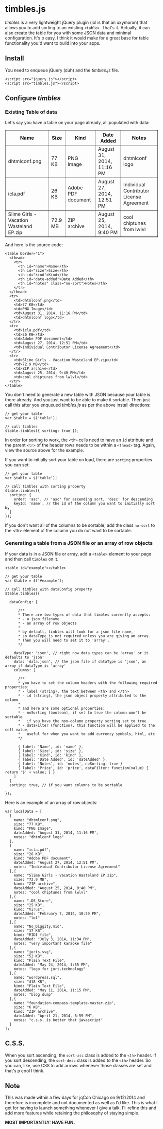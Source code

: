 timbles.js
==========

*timbles* is a very lightweight jQuery plugin (lol is that an oxymoron) that allows you to add sorting to an existing `<table>`. That's it. Actually, it can also create the table for you with some JSON data and minimal configuration. It's p easy. I think it would make for a great base for table functionality you'd want to build into your apps.

## Install

You need to enqueue jQuery (duh) and the *timbles.js* file.

<pre><code>&lt;script src="jquery.js">&lt;/script>
&lt;script src="timbles.js">&lt;/script></code></pre>

## Configure *timbles*

### Existing Table of data

Let's say you have a table on your page already, all populated with data:

<table border="1">
  <thead>
    <tr>
      <th id="name">Name</th>
      <th id="size">Size</th>
      <th id="kind">Kind</th>
      <th id="date-added">Date Added</th>
      <th id="notes" class="no-sort">Notes</th>
    </tr>
  </thead>
  <tr>
    <td>dhtmlconf.png</td>
    <td>77 KB</td>
    <td>PNG Image</td>
    <td>August 31, 2014, 11:16 PM</td>
    <td>dhtmlconf logo</td>
  </tr>      
  <tr>
    <td>icla.pdf</td>
    <td>26 KB</td>
    <td>Adobe PDF document</td>
    <td>August 27, 2014, 12:51 PM</td>
    <td>Individual Contributor License Agreement</td>
  </tr>
  <tr>
    <td>Slime Girls - Vacation Wasteland EP.zip</td>
    <td>72.9 MB</td>
    <td>ZIP archive</td>
    <td>August 25, 2014, 9:40 PM</td>
    <td>cool chiptunes from lwlvl</td>
  </tr>
</table>


And here is the source code:


<pre><code>&lt;table border="1">
  &lt;thead>
    &lt;tr>
      &lt;th id="name">Name&lt;/th>
      &lt;th id="size">Size&lt;/th>
      &lt;th id="kind">Kind&lt;/th>
      &lt;th id="date-added">Date Added&lt;/th>
      &lt;th id="notes" class="no-sort">Notes&lt;/th>
    &lt;/tr>
  &lt;/thead>
  &lt;tr>
    &lt;td>dhtmlconf.png&lt;/td>
    &lt;td>77 KB&lt;/td>
    &lt;td>PNG Image&lt;/td>
    &lt;td>August 31, 2014, 11:16 PM&lt;/td>
    &lt;td>dhtmlconf logo&lt;/td>
  &lt;/tr>      
  &lt;tr>
    &lt;td>icla.pdf&lt;/td>
    &lt;td>26 KB&lt;/td>
    &lt;td>Adobe PDF document&lt;/td>
    &lt;td>August 27, 2014, 12:51 PM&lt;/td>
    &lt;td>Individual Contributor License Agreement&lt;/td>
  &lt;/tr>
  &lt;tr>
    &lt;td>Slime Girls - Vacation Wasteland EP.zip&lt;/td>
    &lt;td>72.9 MB&lt;/td>
    &lt;td>ZIP archive&lt;/td>
    &lt;td>August 25, 2014, 9:40 PM&lt;/td>
    &lt;td>cool chiptunes from lwlvl&lt;/td>
  &lt;/tr>
&lt;/table></code></pre>

You don't need to generate a new table with JSON because your table is there already. And you just want to be able to make it sortable. Then just call this after you enqueued *timbles.js* as per the above install directions:

<pre><code>// get your table
var $table = $('table');

// call timbles
$table.timbles({ sorting: true });</code></pre>

In order for sorting to work, the `<th>` cells need to have an `id` attribute and the parent `<tr>` of the header rows needs to be within a `<thead>` tag. Again, view the source above for the example.

If you want to initially sort your table on load, there are `sorting` properties you can set:

<pre><code>// get your table
var $table = $('table');

// call timbles with sorting property
$table.timbles({
  sorting: {
    order: 'asc', // 'asc' for ascending sort, 'desc' for descending
    keyId: 'name', // the id of the column you want to initially sort by
  }
});</code></pre>

If you don't want all of the columns to be sortable, add the class `no-sort` to the &lt;th> element of the column you do not want to be sortable.

### Generating a table from a JSON file or an array of row objects

If your data is in a JSON file or array, add a `<table>` element to your page and then call `timbles` on it.

<pre><code>&lt;table id="example">&lt;/table></code></pre>

<pre><code>// get your table
var $table = $('#example');

// call timbles with dataConfig property
$table.timbles({

  dataConfig: {
    
      /**
      * There are two types of data that timbles currently accepts:
      * - a json filename
      * - an array of row objects
      * 
      * by default, timbles will look for a json file name, 
      * so dataType is not required unless you are giving an array.
      * Then you will need to set it to 'array'.
      */
      
    dataType: 'json', // right now data types can be 'array' or it defaults to 'json'
    data: 'data.json', // the json file if dataType is 'json', an array if dataType is 'array'
    columns: [
      
      /**
      * you have to set the column headers with the following required properties:
      * - label (string), the text between &lt;th> and &lt;/th>
      * - id (string), the json object property attributed to the column
      * 
      * and here are some optional properties:
      * - noSorting (boolean), if set to true the column won't be sortable 
      *   if you have the non-column property sorting set to true
      * - dataFilter (function), this function will be applied to the cell value, 
      *   useful for when you want to add currency symbols, html, etc
      */

      { label: 'Name', id: 'name' },
      { label: 'Size', id: 'size' },
      { label: 'Kind', id: 'kind' },
      { label: 'Date Added', id: 'dateAdded' },
      { label: 'Notes', id: 'notes', noSorting: true }
      { label: 'Price', id: 'price', dataFilter: function(value) { return '$' + value; } }
    ]
  }
  sorting: true, // if you want columns to be sortable

});</code></pre>

Here is an example of an array of row objects:

<pre><code>var localData = [
  {
    name: "dhtmlconf.png",
    size: "77 KB",
    kind: "PNG Image",
    dateAdded: "August 31, 2014, 11:16 PM",
    notes: "dhtmlconf logo"
  },
  {
    name: "icla.pdf",
    size: "26 KB",
    kind: "Adobe PDF document",
    dateAdded: "August 27, 2014, 12:51 PM",
    notes: "Individual Contributor License Agreement"
  },{
    name: "Slime Girls - Vacation Wasteland EP.zip",
    size: "72.9 MB",
    kind: "ZIP archive",
    dateAdded: "August 25, 2014, 9:40 PM",
    notes: "cool chiptunes from lwlvl"
  },{
    name: ".DS_Store",
    size: "25 KB",
    kind: "Virus",
    dateAdded: "February 7, 2014, 10:59 PM",
    notes: "lol"
  },{
    name: "No_Diggity.mid",
    size: "17 KB",
    kind: "MIDI file",
    dateAdded: "July 3, 2014, 11:34 PM",
    notes: "very important karaoke file"
  },{
    name: "jorts.svg",
    size: "52 KB",
    kind: "Plain Text File",
    dateAdded: "May 24, 2014, 1:55 PM",
    notes: "logo for jort.technology"
  },{
    name: "wordpress.sql",
    size: "418 KB",
    kind: "Plain Text File",
    dateAdded: "May 11, 2014, 11:15 PM",
    notes: "blog dump"
  },{
    name: "foundation-compass-template-master.zip",
    size: "6 KB",
    kind: "ZIP archive",
    dateAdded: "April 21, 2014, 6:59 PM",
    notes: "c.s.s. is better that javascript"
  }
];</code></pre>

## C.S.S.

When you sort ascending, the `sort-asc` class is added to the `<th>` header. If you sort descending, the `sort-desc` class is added to the `<th>` header. So you can, like, use CSS to add arrows whenever those classes are set and that's p cool I think.

## Note

This was made within a few days for jqCon Chicago on 9/12/2014 and therefore is incomplete and not documented as well as I'd like. This is what I get for having to launch something whenever I give a talk. I'll refine this and add more features while retaining the philosophy of staying simple. 

**MOST IMPORTANTLY: HAVE FUN.**
